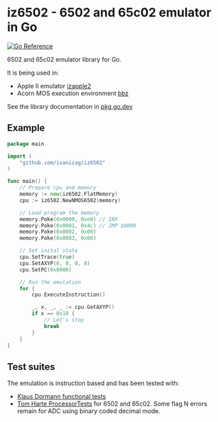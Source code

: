 # iz6502 - 6502 and 65c02 emulator in Go
[![Go Reference](https://pkg.go.dev/badge/github.com/ivanizag/iz6502.svg)](https://pkg.go.dev/github.com/ivanizag/iz6502)

6502 and 65c02 emulator library for Go. 

It is being used in:

- Apple II emulator [izapple2](https://github.com/ivanizag/izapple2)
- Acorn MOS execution environment [bbz](https://github.com/ivanizag/bbz)

See the library documentation in [pkg.go.dev](https://pkg.go.dev/github.com/ivanizag/iz6502#section-documentation)

## Example

```go
package main

import (
	"github.com/ivanizag/iz6502"
)

func main() {
	// Prepare cpu and memory
	memory := new(iz6502.FlatMemory)
	cpu := iz6502.NewNMOS6502(memory)

	// Load program the memory
	memory.Poke(0x0000, 0xe8) // INX
	memory.Poke(0x0001, 0x4c) // JMP $0000
	memory.Poke(0x0002, 0x00)
	memory.Poke(0x0003, 0x00)

	// Set inital state
	cpu.SetTrace(true)
	cpu.SetAXYP(0, 0, 0, 0)
	cpu.SetPC(0x0000)

	// Run the emulation
	for {
		cpu.ExecuteInstruction()

		_, x, _, _ := cpu.GetAXYP()
		if x == 0x10 {
			// Let's stop
			break
		}
	}
}
```

## Test suites

The emulation is instruction based and has been tested with:

- [Klaus Dormann functional tests](https://github.com/Klaus2m5/6502_65C02_functional_tests)
- [Tom Harte ProcessorTests](https://github.com/TomHarte/ProcessorTests) for 6502 and 65c02. Some flag N errors remain for ADC using binary coded decimal mode.



